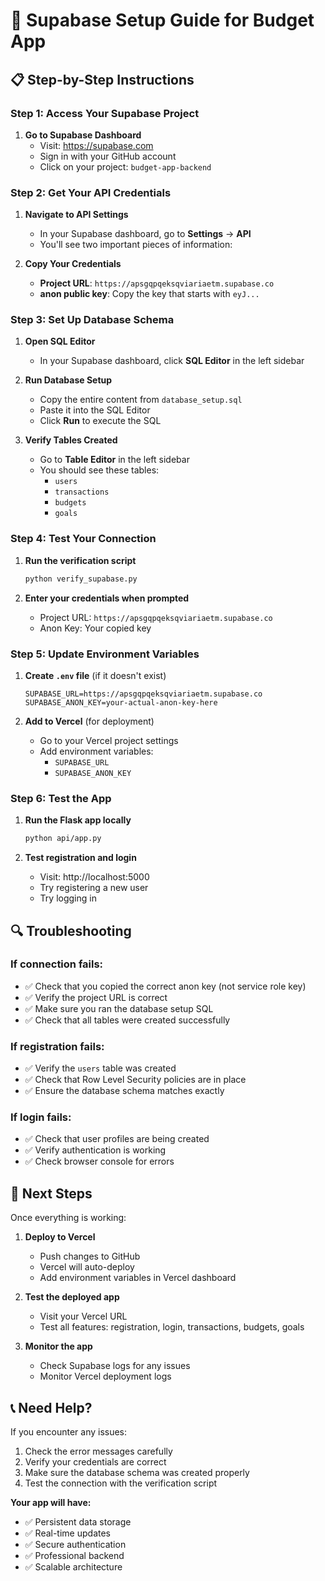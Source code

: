 # 🚀 Supabase Setup Guide for Budget App

## 📋 Step-by-Step Instructions

### **Step 1: Access Your Supabase Project**

1. **Go to Supabase Dashboard**
   - Visit: https://supabase.com
   - Sign in with your GitHub account
   - Click on your project: `budget-app-backend`

### **Step 2: Get Your API Credentials**

1. **Navigate to API Settings**
   - In your Supabase dashboard, go to **Settings** → **API**
   - You'll see two important pieces of information:

2. **Copy Your Credentials**
   - **Project URL**: `https://apsgqpqeksqviariaetm.supabase.co`
   - **anon public key**: Copy the key that starts with `eyJ...`

### **Step 3: Set Up Database Schema**

1. **Open SQL Editor**
   - In your Supabase dashboard, click **SQL Editor** in the left sidebar

2. **Run Database Setup**
   - Copy the entire content from `database_setup.sql`
   - Paste it into the SQL Editor
   - Click **Run** to execute the SQL

3. **Verify Tables Created**
   - Go to **Table Editor** in the left sidebar
   - You should see these tables:
     - `users`
     - `transactions`
     - `budgets`
     - `goals`

### **Step 4: Test Your Connection**

1. **Run the verification script**
   ```bash
   python verify_supabase.py
   ```

2. **Enter your credentials when prompted**
   - Project URL: `https://apsgqpqeksqviariaetm.supabase.co`
   - Anon Key: Your copied key

### **Step 5: Update Environment Variables**

1. **Create `.env` file** (if it doesn't exist)
   ```
   SUPABASE_URL=https://apsgqpqeksqviariaetm.supabase.co
   SUPABASE_ANON_KEY=your-actual-anon-key-here
   ```

2. **Add to Vercel** (for deployment)
   - Go to your Vercel project settings
   - Add environment variables:
     - `SUPABASE_URL`
     - `SUPABASE_ANON_KEY`

### **Step 6: Test the App**

1. **Run the Flask app locally**
   ```bash
   python api/app.py
   ```

2. **Test registration and login**
   - Visit: http://localhost:5000
   - Try registering a new user
   - Try logging in

## 🔍 Troubleshooting

### **If connection fails:**
- ✅ Check that you copied the correct anon key (not service role key)
- ✅ Verify the project URL is correct
- ✅ Make sure you ran the database setup SQL
- ✅ Check that all tables were created successfully

### **If registration fails:**
- ✅ Verify the `users` table was created
- ✅ Check that Row Level Security policies are in place
- ✅ Ensure the database schema matches exactly

### **If login fails:**
- ✅ Check that user profiles are being created
- ✅ Verify authentication is working
- ✅ Check browser console for errors

## 🎯 Next Steps

Once everything is working:

1. **Deploy to Vercel**
   - Push changes to GitHub
   - Vercel will auto-deploy
   - Add environment variables in Vercel dashboard

2. **Test the deployed app**
   - Visit your Vercel URL
   - Test all features: registration, login, transactions, budgets, goals

3. **Monitor the app**
   - Check Supabase logs for any issues
   - Monitor Vercel deployment logs

## 📞 Need Help?

If you encounter any issues:
1. Check the error messages carefully
2. Verify your credentials are correct
3. Make sure the database schema was created properly
4. Test the connection with the verification script

**Your app will have:**
- ✅ Persistent data storage
- ✅ Real-time updates
- ✅ Secure authentication
- ✅ Professional backend
- ✅ Scalable architecture 